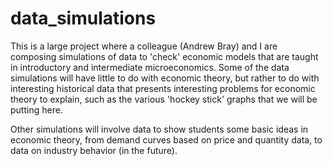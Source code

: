 data_simulations
================

This is a large project where a colleague (Andrew Bray) and I are composing simulations of data to 'check' economic models 
that are taught in introductory and intermediate microeconomics. Some of the data simulations will have little to do with 
economic theory, but rather to do with interesting historical data that presents interesting problems for economic theory
to explain, such as the various 'hockey stick' graphs that we will be putting here. 

Other simulations will involve data to show students some basic ideas in economic theory, from demand curves based on price 
and quantity data, to data on industry behavior (in the future). 


